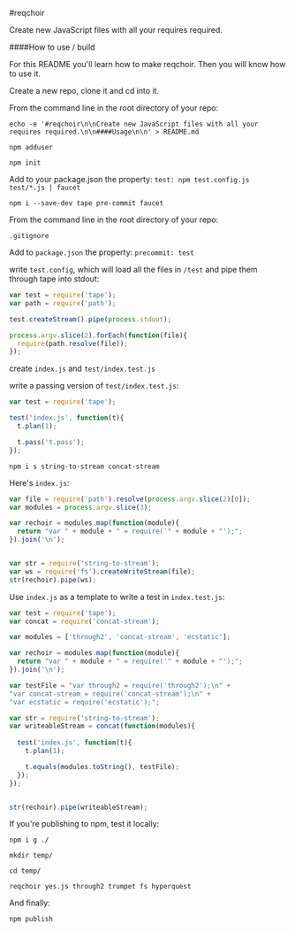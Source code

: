 #reqchoir

Create new JavaScript files with all your requires required.

####How to use / build

For this README you'll learn how to make reqchoir. Then you will know how to use it.

Create a new repo, clone it and cd into it.

From the command line in the root directory of your repo:

`echo -e '#reqchoir\n\nCreate new JavaScript files with all your requires required.\n\n####Usage\n\n' > README.md`

`npm adduser`

`npm init`

Add to your package.json the property:
`test: npm test.config.js test/*.js | faucet`

`npm i --save-dev tape pre-commit faucet`

From the command line in the root directory of your repo:

`.gitignore`

Add to `package.json` the property:
`precommit: test`

write `test.config`, which will load all the files in `/test` and pipe them through tape into stdout:

```javascript
var test = require('tape');
var path = require('path');

test.createStream().pipe(process.stdout);

process.argv.slice(2).forEach(function(file){
  require(path.resolve(file));
});
```

create `index.js` and `test/index.test.js`

write a passing version of `test/index.test.js`:

```javascript
var test = require('tape');

test('index.js', function(t){
  t.plan(1);

  t.pass('t.pass');
});
```

`npm i s string-to-stream concat-stream`

Here's `index.js`:

```javascript
var file = require('path').resolve(process.argv.slice(2)[0]);
var modules = process.argv.slice(3);

var rechoir = modules.map(function(module){
  return "var " + module + " = require('" + module + "');";
}).join('\n');


var str = require('string-to-stream');
var ws = require('fs').createWriteStream(file);
str(rechoir).pipe(ws);
```

Use `index.js` as a template to write a test in `index.test.js`:

```javascript
var test = require('tape');
var concat = require('concat-stream');

var modules = ['through2', 'concat-stream', 'ecstatic'];

var rechoir = modules.map(function(module){
  return "var " + module + " = require('" + module + "');";
}).join('\n');

var testFile = "var through2 = require('through2');\n" +
"var concat-stream = require('concat-stream');\n" +
"var ecstatic = require('ecstatic');";

var str = require('string-to-stream');
var writeableStream = concat(function(modules){
  
  test('index.js', function(t){
    t.plan(1);

    t.equals(modules.toString(), testFile);
  });
});


str(rechoir).pipe(writeableStream);

```

If you're publishing to npm, test it locally:

`npm i g ./`

`mkdir temp/`

`cd temp/`

`reqchoir yes.js through2 trumpet fs hyperquest`

And finally:

`npm publish`